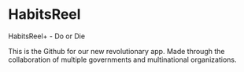 # HabitsReel
HabitsReel+ - Do or Die

This is the Github for our new revolutionary app. 
Made through the collaboration of multiple governments and multinational organizations.
